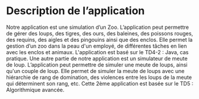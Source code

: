 # Description de l’application

Notre application est une simulation d’un Zoo. L’application peut permettre de gérer des loups, des tigres, des ours, des baleines, des poissons rouges, des requins, des aigles et des pingouins ainsi que des enclos. Elle permet la gestion d’un zoo dans la peau d'un employé, de différentes tâches en lien avec les enclos et animaux. L'application est basé sur le TD4-2 : Java, cas pratique. 
Une autre partie de notre application est un simulateur de meute de loup. L’application peut permettre de simuler une meute de loups, ainsi qu'un couple de loup.
Elle permet de simuler la meute de loups avec une hiérarchie de rang de domination, des violences entre les loups de la meute qui déterminent son rang, etc.
Cette 2ème application est basée sur le TD5 : Algorithmique avancée.
